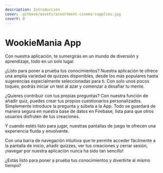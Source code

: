 ```yaml
---
description: Introducción
cover: .gitbook/assets/assortment-cinema-supplies.jpg
coverY: 0
---
```


# WookieMania App

Con nuestra aplicación, te sumergirás en un mundo de diversión y aprendizaje, todo en un solo lugar.

¿Listo para poner a prueba tus conocimientos? Nuestra aplicación te ofrece una amplia variedad de quizzes disponibles, desde los más populares hasta sugerencias especialmente seleccionadas para ti. Con solo unos pocos toques, podrás iniciar un test al azar y comenzar a desafiar tu mente.

¿Quieres contribuir con tus propias preguntas? Con nuestra función de añadir quiz, puedes crear tus propios cuestionarios personalizados. Simplemente introduce la pregunta y súbela a la App. Todo se guardará de manera segura en nuestra base de datos en Firebase, lista para que otros usuarios disfruten de tus creaciones.

Y cuando estés listo para jugar, nuestras pantallas de juego te ofrecen una experiencia fluida y envolvente.

Con una barra de navegación intuitiva que te permite acceder fácilmente a la pantalla de inicio, añadir quizzes, ver tus creaciones y cerrar sesión, ¡navegar por nuestra aplicación nunca ha sido tan sencillo!

¿Estás listo para poner a prueba tus conocimientos y divertirte al mismo tiempo?
